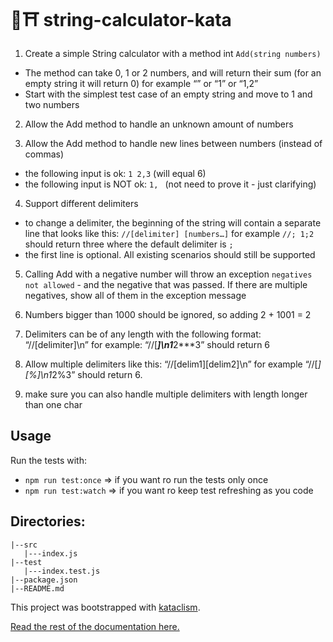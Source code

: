 # 🥋⛩️  string-calculator-kata


1. Create a simple String calculator with a method int `Add(string numbers)`
  * The method can take 0, 1 or 2 numbers, and will return their sum (for an empty string it will return 0) for example “” or “1” or “1,2”
  * Start with the simplest test case of an empty string and move to 1 and two numbers

2. Allow the Add method to handle an unknown amount of numbers

3. Allow the Add method to handle new lines between numbers (instead of commas)
  * the following input is ok: `1
2,3` (will equal 6)
  * the following input is NOT ok: `1,
` (not need to prove it - just clarifying)

4. Support different delimiters
  * to change a delimiter, the beginning of the string will contain a separate line that looks like this: `//[delimiter]
[numbers…]` for example `//;
1;2` should return three where the default delimiter is `;`
  * the first line is optional. All existing scenarios should still be supported

5. Calling Add with a negative number will throw an exception `negatives not allowed` - and the negative that was passed. If there are multiple negatives, show all of them in the exception message
6. Numbers bigger than 1000 should be ignored, so adding 2 + 1001 = 2

7. Delimiters can be of any length with the following format: “//[delimiter]\n” for example: “//[***]\n1***2***3” should return 6

8. Allow multiple delimiters like this: “//[delim1][delim2]\n” for example “//[*][%]\n1*2%3” should return 6.

9.  make sure you can also handle multiple delimiters with length longer than one char
    

## Usage
Run the tests with:
- `npm run test:once` => if you want ro run the tests only once
- `npm run test:watch` => if you want ro keep test refreshing as you code

## Directories:
```
|--src
   |---index.js
|--test
   |---index.test.js
|--package.json
|--README.md
```

This project was bootstrapped with [kataclism](https://github.com/glippi/kataclism).

[Read the rest of the documentation here.](https://github.com/glippi/kataclism)
